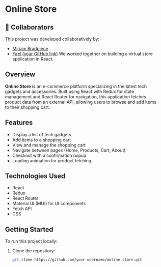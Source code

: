 # Online Store

## 👥 Collaborators

This project was developed collaboratively by:
- [Miriam Bradpiece](https://github.com/MiriamBradpiece)  
- [Yael (your GitHub link)](https://github.com/your-username)
We worked together on building a virtual store application in React.

## Overview
**Online Store** is an e-commerce platform specializing in the latest tech gadgets and accessories. Built using React with Redux for state management and React Router for navigation, this application fetches product data from an external API, allowing users to browse and add items to their shopping cart.

## Features
- Display a list of tech gadgets
- Add items to a shopping cart
- View and manage the shopping cart
- Navigate between pages (Home, Products, Cart, About)
- Checkout with a confirmation popup
- Loading animation for product fetching

## Technologies Used
- React
- Redux
- React Router
- Material UI (MUI) for UI components
- Fetch API
- CSS

## Getting Started
To run this project locally:

1. Clone the repository:
   ```sh
   git clone https://github.com/your-username/online-store.git
